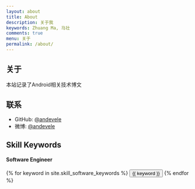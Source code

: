 ```yaml
---
layout: about
title: About
description: 关于我
keywords: Zhuang Ma, 马壮
comments: true
menu: 关于
permalink: /about/
---
```


## 关于
本站记录了Android相关技术博文

## 联系

* GitHub: [@andevele](https://github.com/andevele)
* 微博:   [@andevele](https://weibo.com/zlf168)


## Skill Keywords

#### Software Engineer
<div class="btn-inline">
    {% for keyword in site.skill_software_keywords %}
    <button class="btn btn-outline" type="button">{{ keyword }}</button>
    {% endfor %}
</div>

